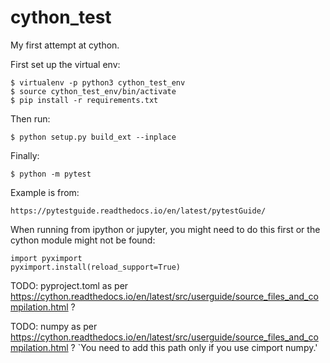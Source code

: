 # cython_test
My first attempt at cython.

First set up the virtual env:

```
$ virtualenv -p python3 cython_test_env
$ source cython_test_env/bin/activate
$ pip install -r requirements.txt
```

Then run:

```
$ python setup.py build_ext --inplace
```

Finally:

```
$ python -m pytest
```

Example is from:

```
https://pytestguide.readthedocs.io/en/latest/pytestGuide/
```

When running from ipython or jupyter, you might need to do this first or the cython module might not be found:
```
import pyximport
pyximport.install(reload_support=True)
```

TODO: pyproject.toml as per https://cython.readthedocs.io/en/latest/src/userguide/source_files_and_compilation.html ?

TODO: numpy as per https://cython.readthedocs.io/en/latest/src/userguide/source_files_and_compilation.html ? `You need to add this path only if you use cimport numpy.'
